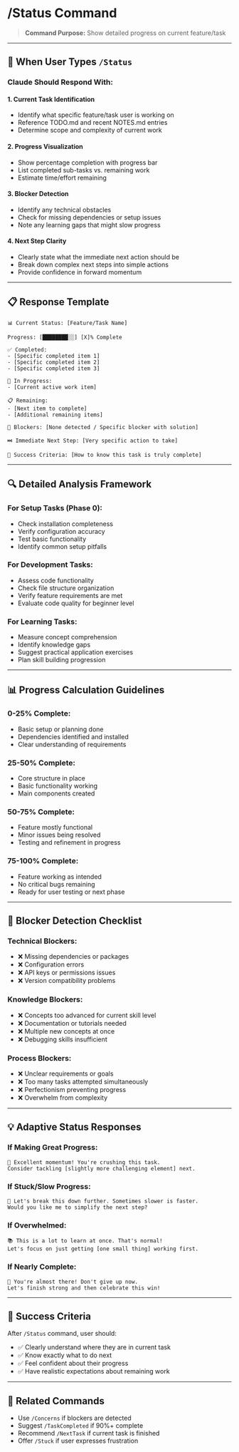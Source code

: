# /Status Command

> **Command Purpose:** Show detailed progress on current feature/task

---

## 🎯 When User Types `/Status`

### **Claude Should Respond With:**

#### **1. Current Task Identification**
- Identify what specific feature/task user is working on
- Reference TODO.md and recent NOTES.md entries
- Determine scope and complexity of current work

#### **2. Progress Visualization**
- Show percentage completion with progress bar
- List completed sub-tasks vs. remaining work
- Estimate time/effort remaining

#### **3. Blocker Detection**
- Identify any technical obstacles
- Check for missing dependencies or setup issues
- Note any learning gaps that might slow progress

#### **4. Next Step Clarity**
- Clearly state what the immediate next action should be
- Break down complex next steps into simple actions
- Provide confidence in forward momentum

---

## 📋 Response Template

```
📊 Current Status: [Feature/Task Name]

Progress: [████████░░] [X]% Complete

✅ Completed:
- [Specific completed item 1]
- [Specific completed item 2]
- [Specific completed item 3]

🔄 In Progress:
- [Current active work item]

📋 Remaining:
- [Next item to complete]
- [Additional remaining items]

🚧 Blockers: [None detected / Specific blocker with solution]

⏭️ Immediate Next Step: [Very specific action to take]

🎯 Success Criteria: [How to know this task is truly complete]
```

---

## 🔍 Detailed Analysis Framework

### **For Setup Tasks (Phase 0):**
- Check installation completeness
- Verify configuration accuracy
- Test basic functionality
- Identify common setup pitfalls

### **For Development Tasks:**
- Assess code functionality
- Check file structure organization
- Verify feature requirements are met
- Evaluate code quality for beginner level

### **For Learning Tasks:**
- Measure concept comprehension
- Identify knowledge gaps
- Suggest practical application exercises
- Plan skill building progression

---

## 📊 Progress Calculation Guidelines

### **0-25% Complete:**
- Basic setup or planning done
- Dependencies identified and installed
- Clear understanding of requirements

### **25-50% Complete:**
- Core structure in place
- Basic functionality working
- Main components created

### **50-75% Complete:**
- Feature mostly functional
- Minor issues being resolved
- Testing and refinement in progress

### **75-100% Complete:**
- Feature working as intended
- No critical bugs remaining
- Ready for user testing or next phase

---

## 🚨 Blocker Detection Checklist

### **Technical Blockers:**
- ❌ Missing dependencies or packages
- ❌ Configuration errors
- ❌ API keys or permissions issues
- ❌ Version compatibility problems

### **Knowledge Blockers:**
- ❌ Concepts too advanced for current skill level
- ❌ Documentation or tutorials needed
- ❌ Multiple new concepts at once
- ❌ Debugging skills insufficient

### **Process Blockers:**
- ❌ Unclear requirements or goals
- ❌ Too many tasks attempted simultaneously
- ❌ Perfectionism preventing progress
- ❌ Overwhelm from complexity

---

## 💡 Adaptive Status Responses

### **If Making Great Progress:**
```
🎉 Excellent momentum! You're crushing this task.
Consider tackling [slightly more challenging element] next.
```

### **If Stuck/Slow Progress:**
```
🤔 Let's break this down further. Sometimes slower is faster.
Would you like me to simplify the next step?
```

### **If Overwhelmed:**
```
📚 This is a lot to learn at once. That's normal!
Let's focus on just getting [one small thing] working first.
```

### **If Nearly Complete:**
```
🏁 You're almost there! Don't give up now.
Let's finish strong and then celebrate this win!
```

---

## 🎯 Success Criteria

After `/Status` command, user should:
- ✅ Clearly understand where they are in current task
- ✅ Know exactly what to do next
- ✅ Feel confident about their progress
- ✅ Have realistic expectations about remaining work

---

## 🔗 Related Commands

- Use `/Concerns` if blockers are detected
- Suggest `/TaskCompleted` if 90%+ complete
- Recommend `/NextTask` if current task is finished
- Offer `/Stuck` if user expresses frustration